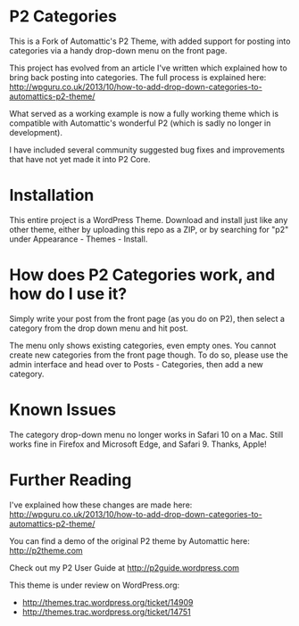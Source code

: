 P2 Categories
=============

This is a Fork of Automattic's P2 Theme, with added support for posting into categories via a handy drop-down menu on the front page. 

This project has evolved from an article I've written which explained how to bring back posting into categories. The full process is explained here: http://wpguru.co.uk/2013/10/how-to-add-drop-down-categories-to-automattics-p2-theme/

What served as a working example is now a fully working theme which is compatible with Automattic's wonderful P2 (which is sadly no longer in development).

I have included several community suggested bug fixes and improvements that have not yet made it into P2 Core.


Installation
============

This entire project is a WordPress Theme. Download and install just like any other theme, either by uploading this repo as a ZIP, or by searching for "p2" under Appearance - Themes - Install.


How does P2 Categories work, and how do I use it?
=================================================

Simply write your post from the front page (as you do on P2), then select a category from the drop down menu and hit post. 

The menu only shows existing categories, even empty ones. You cannot create new categories from the front page though. To do so, please use the admin interface and head over to Posts - Categories, then add a new category.

Known Issues
============

The category drop-down menu no longer works in Safari 10 on a Mac. Still works fine in Firefox and Microsoft Edge, and Safari 9. Thanks, Apple!


Further Reading
================

I've explained how these changes are made here:
http://wpguru.co.uk/2013/10/how-to-add-drop-down-categories-to-automattics-p2-theme/

You can find a demo of the original P2 theme by Automattic here:
http://p2theme.com

Check out my P2 User Guide at http://p2guide.wordpress.com

This theme is under review on WordPress.org: 
* http://themes.trac.wordpress.org/ticket/14909
* http://themes.trac.wordpress.org/ticket/14751
